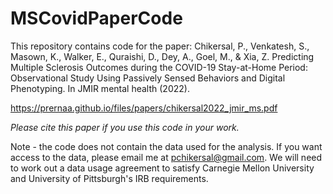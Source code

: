 # MSCovidPaperCode

This repository contains code for the paper: 
Chikersal, P., Venkatesh, S., Masown, K., Walker, E., Quraishi, D., Dey, A., Goel, M., & Xia, Z. Predicting Multiple Sclerosis Outcomes during the COVID-19 Stay-at-Home Period: Observational Study Using Passively Sensed Behaviors and Digital Phenotyping. In JMIR mental health (2022).

https://prernaa.github.io/files/papers/chikersal2022_jmir_ms.pdf

*Please cite this paper if you use this code in your work.*

Note - the code does not contain the data used for the analysis. If you want access to the data, please email me at pchikersal@gmail.com. We will need to work out a data usage agreement to satisfy Carnegie Mellon University and University of Pittsburgh's IRB requirements. 

##
